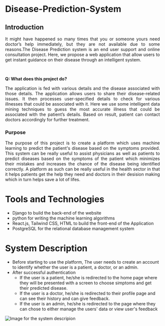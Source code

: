 <h1>Disease-Prediction-System</h1>

<h2>Introduction</h2>
<p align = "justify">
It might have happened so many times that you or
someone yours need doctor’s help immediately, but
they are not available due to some reasons.The
Disease Prediction system is an end user support
and online consultation project. Here, we propose a
web application that allow users to get instant
guidance on their disease through an intelligent
system.</p><br>

**Q: What does this project do?**

<p align = "justify">The application is fed with various details
and the disease associated with those
details. The application allows users to
share their disease-related issues. It then
processes user-specified details to check for
various illnesses that could be associated
with it. Here we use some intelligent data
mining techniques to guess the most
accurate illness that could be associated
with the patient’s details. Based on result,
patient can contact doctors accordingly for
further treatment. </p>

<h3>Purpose</h3>
<p align = "justify">The purpose of this project is to
create a platform which uses
machine learning to predict the
patient's disease based on the
symptoms provided. This system
can be really useful to assist
physicians as well as patients to
predict diseases based on the
symptoms of the patient which
minimizes their mistakes and
increases the chance of the
disease being identified correctly.
A platform as such can be really
useful in the health sector in that
it helps patients get the help they
need and doctors in their desision
making which in turn helps save
a lot of lifes.</p>

<h1>Tools and Technologies</h1>
<ul>
  <li>Django to build the back-end of the website</li>
  <li>python for writing the machine learning algorithms</li>
  <li>React.js, Tailwind CSS, HTML to build the front-end of the Application</li>
  <li>PostgreSQL for the relational database management system</li>
</ul>

<h1>System Description</h1>
<ul>
  <li>Before starting to use the platform, The user needs to create an account to identify whether the user is a patient, a doctor, or an admin.</li>
  <li>
    After successful authentication
    <ul>
      <li>If the user is a patient, he/she is redirected to the home page where they will be presented with a screen to choose simptoms and get their predicted disease.</li>
      <li>If the user is a doctor, he/she is redirected to their profile page and can see their history and can give feedback.</li>
      <li>If the user is an admin, he/she is redirected to the page where they can chose to either manage the users' data or view user's feedback</li>
    </ul>
  </li>
</ul>

<img src="https://res.cloudinary.com/diwvuplis/image/upload/v1670350010/DPS/DPS_system_description_godr12.png" alt="Image for the system descripion">





